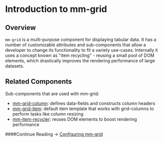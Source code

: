 # Introduction to mm-grid

## Overview
`mm-grid` is a multi-purpose component for displaying tabular data. It has a number of customizable attributes and sub-components that allow a developer to change its functionality to fit a variety use-cases. Internally it uses a concept known as "item recycling" - reusing a small pool of DOM elements, which drastically improves the rendering performance of large datasets.

## Related Components

Sub-components that are used with mm-grid:

* [mm-grid-column](mm-grid-column.html): defines data-fields and constructs column headers
* [mm-grid-item](mm-grid-item.html): default item template that works with grid-columns to perform tasks like column resizing
* [mm-item-recycler](mm-item-recycler.html): reuses DOM elements to boost rendering performance


####Continue Reading &#8594; [Configuring mm-grid](/articles/grid-config)